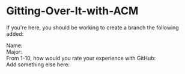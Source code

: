 # Gitting-Over-It-with-ACM

If you're here, you should be working to create a branch the following added:

Name:  
Major:  
From 1-10, how would you rate your experience with GitHub:  
Add something else here:  

